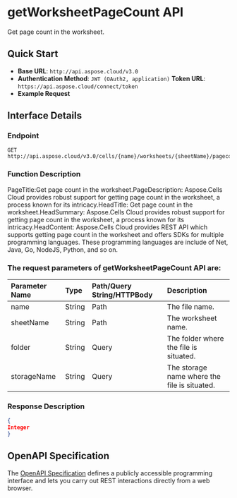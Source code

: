 # **getWorksheetPageCount API**

Get page count in the worksheet. 

## **Quick Start**

- **Base URL**: `http://api.aspose.cloud/v3.0`
- **Authentication Method**: `JWT (OAuth2, application)`  **Token URL**: `https://api.aspose.cloud/connect/token`
- **Example Request** 
<script src="https://gist.github.com/aspose-cells-cloud-gists/8a5b324fdf3e574dbd747c1a1e24b05d.js?file=Example30_GetWorksheetPageCount.cs"></script>

## **Interface Details**

### **Endpoint** 

```
GET http://api.aspose.cloud/v3.0/cells/{name}/worksheets/{sheetName}/pagecount
```

### **Function Description**
PageTitle:Get page count in the worksheet.PageDescription: Aspose.Cells Cloud provides robust support for getting page count in the worksheet, a process known for its intricacy.HeadTitle: Get page count in the worksheet.HeadSummary: Aspose.Cells Cloud provides robust support for getting page count in the worksheet, a process known for its intricacy.HeadContent: Aspose.Cells Cloud provides REST API which supports getting page count in the worksheet and offers SDKs for multiple programming languages. These programming languages are include of Net, Java, Go, NodeJS, Python, and so on.

### The request parameters of **getWorksheetPageCount** API are: 

| Parameter Name | Type | Path/Query String/HTTPBody | Description | 
| :- | :- | :- |:- | 
|name|String|Path|The file name.|
|sheetName|String|Path|The worksheet name.|
|folder|String|Query|The folder where the file is situated.|
|storageName|String|Query|The storage name where the file is situated.|


### **Response Description**
```json
{
Integer
}
```

## OpenAPI Specification

The [OpenAPI Specification](https://reference.aspose.cloud/cells/#/WorksheetsController/GetWorksheetPageCount) defines a publicly accessible programming interface and lets you carry out REST interactions directly from a web browser.

